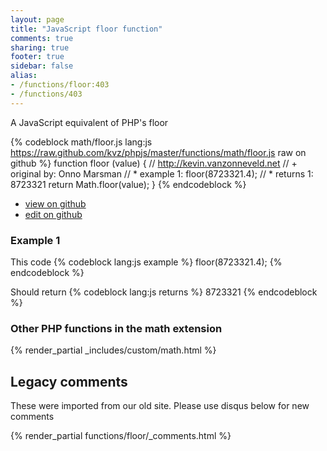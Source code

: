 ```yaml
---
layout: page
title: "JavaScript floor function"
comments: true
sharing: true
footer: true
sidebar: false
alias:
- /functions/floor:403
- /functions/403
---
```

<!-- Generated by Rakefile:build -->
A JavaScript equivalent of PHP's floor

{% codeblock math/floor.js lang:js https://raw.github.com/kvz/phpjs/master/functions/math/floor.js raw on github %}
function floor (value) {
  // http://kevin.vanzonneveld.net
  // +   original by: Onno Marsman
  // *     example 1: floor(8723321.4);
  // *     returns 1: 8723321
  return Math.floor(value);
}
{% endcodeblock %}

 - [view on github](https://github.com/kvz/phpjs/blob/master/functions/math/floor.js)
 - [edit on github](https://github.com/kvz/phpjs/edit/master/functions/math/floor.js)

### Example 1
This code
{% codeblock lang:js example %}
floor(8723321.4);
{% endcodeblock %}

Should return
{% codeblock lang:js returns %}
8723321
{% endcodeblock %}


### Other PHP functions in the math extension
{% render_partial _includes/custom/math.html %}
## Legacy comments
These were imported from our old site. Please use disqus below for new comments
<div style="overflow-y: scroll; max-height: 500px;">
{% render_partial functions/floor/_comments.html %}
</div>
